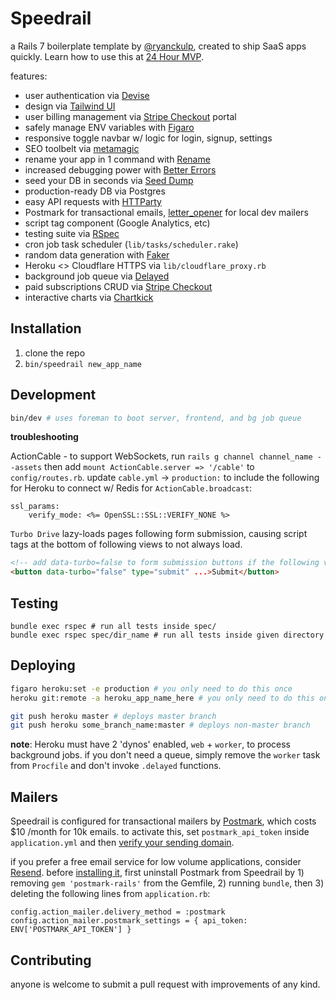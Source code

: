# Speedrail
a Rails 7 boilerplate template by [@ryanckulp](https://twitter.com/ryanckulp), created to ship SaaS apps quickly. Learn how to use this at [24 Hour MVP](https://founderhacker.com/24-hour-mvp).

features:
* user authentication via [Devise](https://github.com/plataformatec/devise)
* design via [Tailwind UI](https://tailwindui.com/)
* user billing management via [Stripe Checkout](https://stripe.com/payments/checkout) portal
* safely manage ENV variables with [Figaro](https://github.com/laserlemon/figaro)
* responsive toggle navbar w/ logic for login, signup, settings
* SEO toolbelt via [metamagic](https://github.com/lassebunk/metamagic)
* rename your app in 1 command with [Rename](https://github.com/get/Rename)
* increased debugging power with [Better Errors](https://github.com/charliesome/better_errors)
* seed your DB in seconds via [Seed Dump](https://github.com/rroblak/seed_dump)
* production-ready DB via Postgres
* easy API requests with [HTTParty](https://github.com/jnunemaker/httparty)
* Postmark for transactional emails, [letter_opener](https://github.com/ryanb/letter_opener) for local dev mailers
* script tag component (Google Analytics, etc)
* testing suite via [RSpec](https://github.com/rspec/rspec-rails/)
* cron job task scheduler (`lib/tasks/scheduler.rake`)
* random data generation with [Faker](https://github.com/faker-ruby/faker)
* Heroku <> Cloudflare HTTPS via `lib/cloudflare_proxy.rb`
* background job queue via [Delayed](https://rubygems.org/gems/delayed)
* paid subscriptions CRUD via [Stripe Checkout](https://stripe.com/checkout)
* interactive charts via [Chartkick](https://chartkick.com)

## Installation
1. clone the repo
2. `bin/speedrail new_app_name`

## Development
```sh
bin/dev # uses foreman to boot server, frontend, and bg job queue
```

**troubleshooting**

ActionCable - to support WebSockets, run `rails g channel channel_name --assets` then add `mount ActionCable.server => '/cable'` to `config/routes.rb`. update `cable.yml` -> `production:` to include the following for Heroku to connect w/ Redis for `ActionCable.broadcast`:

```
ssl_params:
    verify_mode: <%= OpenSSL::SSL::VERIFY_NONE %>
```

`Turbo Drive` lazy-loads pages following form submission, causing script tags at the bottom of following views to not always load.

```html
<!-- add data-turbo=false to form submission buttons if the following view needs a full render -->
<button data-turbo="false" type="submit" ...>Submit</button>
```

## Testing
```
bundle exec rspec # run all tests inside spec/
bundle exec rspec spec/dir_name # run all tests inside given directory
```

## Deploying
```sh
figaro heroku:set -e production # you only need to do this once
heroku git:remote -a heroku_app_name_here # you only need to do this once
```

```sh
git push heroku master # deploys master branch
git push heroku some_branch_name:master # deploys non-master branch
```

**note**: Heroku must have 2 'dynos' enabled, `web` + `worker`, to process background jobs. if you don't need a queue, simply remove the `worker` task from `Procfile` and don't invoke `.delayed` functions.

## Mailers
Speedrail is configured for transactional mailers by [Postmark](https://postmarkapp.com/), which costs $10 /month for 10k emails. to activate this, set `postmark_api_token` inside `application.yml` and then [verify your sending domain](https://account.postmarkapp.com/signature_domains/initialize_verification).

if you prefer a free email service for low volume applications, consider [Resend](https://resend.com/). before [installing it](https://github.com/resendlabs/resend-ruby#setup), first uninstall Postmark from Speedrail by 1) removing `gem 'postmark-rails'` from the Gemfile, 2) running `bundle`, then 3) deleting the following lines from `application.rb`:

```
config.action_mailer.delivery_method = :postmark
config.action_mailer.postmark_settings = { api_token: ENV['POSTMARK_API_TOKEN'] }
```

## Contributing
anyone is welcome to submit a pull request with improvements of any kind.
